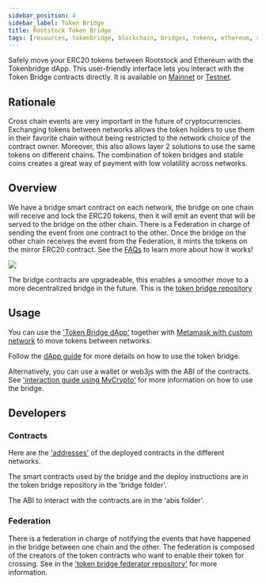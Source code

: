 ```yaml
---
sidebar_position: 4
sidebar_label: Token Bridge
title: Rootstock Token Bridge
tags: [resources, tokenbridge, blockchain, bridges, tokens, ethereum, rootstock, rsk]
---
```


Safely move your ERC20 tokens between Rootstock and Ethereum with the Tokenbridge dApp. This user-friendly interface lets you interact with the Token Bridge contracts directly. It is available on [Mainnet](https://dapp.tokenbridge.rootstock.io/) or [Testnet](https://dapp.testnet.bridges.rootstock.io/).

## Rationale

Cross chain events are very important in the future of cryptocurrencies. Exchanging tokens between networks allows the token holders to use them in their favorite chain without being restricted to the network choice of the contract owner. Moreover, this also allows layer 2 solutions to use the same tokens on different chains. The combination of token bridges and stable coins creates a great way of payment with low volatility across networks.

## Overview

We have a bridge smart contract on each network, the bridge on one chain will receive and lock the ERC20 tokens, then it will emit an event that will be served to the bridge on the other chain. There is a Federation in charge of sending the event from one contract to the other. Once the bridge on the other chain receives the event from the Federation, it mints the tokens on the mirror ERC20 contract.
See the [FAQs](/resources/guides/tokenbridge/faq/) to learn more about how it works!

<img src="/img/resources/tokenbridge/token-bridge-diagram.jpg"/>


The bridge contracts are upgradeable, this enables a smoother move to a more decentralized bridge in the future. This is the
[token bridge repository](https://github.com/rsksmart/unified-bridges-ui)

## Usage

You can use the ['Token Bridge dApp'](https://dapp.tokenbridge.rootstock.io/) together with [Metamask with custom network](/dev-tools/wallets/metamask/) to move tokens between networks.

Follow the [dApp guide](/resources/guides/tokenbridge/dappguide/) for more details on how to use the token bridge.

Alternatively, you can use a wallet or web3js with the ABI of the contracts. See ['interaction guide using MyCrypto'](/resources/guides/tokenbridge/usingmycrypto/) for more information on how to use the bridge.


## Developers

### Contracts

Here are the ['addresses'](/resources/guides/tokenbridge/contractaddresses/) of the deployed contracts in the different networks.

The smart contracts used by the bridge and the deploy instructions are in the token bridge repository in the 'bridge folder'.

The ABI to interact with the contracts are in the 'abis folder'.


### Federation

There is a federation in charge of notifying the events that have happened in the bridge between one chain and the other. The federation is composed of the creators of the token contracts who want to enable their token for crossing.
See in the ['token bridge federator repository'](https://github.com/rsksmart/unified-bridges-sdk/tree/main/packages/tokenbridge-sdk/src/blockchain/federation) for more information.
